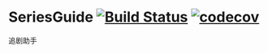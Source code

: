 # SeriesGuide   [![Build Status](https://travis-ci.org/WenxiaohuaEdward/SeriesGuide.png)](https://travis-ci.org/WenxiaohuaEdward/SeriesGuide)  [![codecov](https://codecov.io/gh/WenxiaohuaEdward/SeriesGuide/branch/master/graph/badge.svg)](https://codecov.io/gh/WenxiaohuaEdward/SeriesGuide)

  追剧助手

